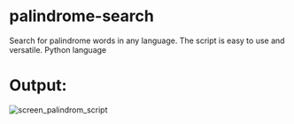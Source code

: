 # palindrome-search
Search for palindrome words in any language. The script is easy to use and versatile. Python language  
  
# Output:  
![screen_palindrom_script](https://user-images.githubusercontent.com/45320521/193647602-18f4fdf0-c50c-4ebe-8bd8-cf642d337443.png)
